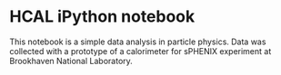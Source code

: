 # HCAL iPython notebook

This notebook is a simple data analysis in particle physics. Data was collected with a prototype of a calorimeter for sPHENIX experiment at Brookhaven National Laboratory.
